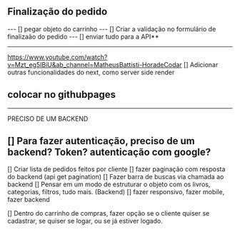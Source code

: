 ## Finalização do pedido

--- [] pegar objeto do carrinho
--- [] Criar a validação no formulário de finalizaão do pedido
--- [] enviar tudo para a API\*\*

---

https://www.youtube.com/watch?v=Mzt_eg5IBiU&ab_channel=MatheusBattisti-HoradeCodar
[] Adicionar outras funcionalidades do next, como server side render

## colocar no githubpages

---

PRECISO DE UM BACKEND

## [] Para fazer autenticação, preciso de um backend? Token? autenticação com google?

[] Criar lista de pedidos feitos por cliente
[] fazer paginação com resposta do backend (api get pagination)
[] Fazer barra de buscas via chamada ao backend
[] Pensar em um modo de estruturar o objeto com os livros, categorias, filtros, tudo mais. (Backend)
[] fazer responsivo, fazer mobile, fazer backend

[] Dentro do carrinho de compras, fazer opção se o cliente quiser se cadastrar, se quiser se logar, ou se já estiver logado.
